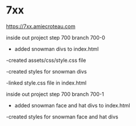 # 7xx

https://7xx.amiecroteau.com


inside out project step 700 branch 700-0
- added snowman divs to index.html

-created assets/css/style.css file 

-created styles for snowman divs

-linked style.css file in index.html


inside out project step 700 branch 700-1
- added snowman face and hat divs to index.html

-created styles for snowman face and hat divs